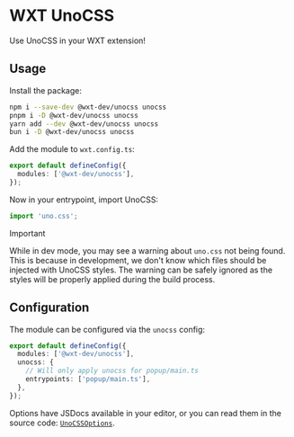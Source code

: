 # WXT UnoCSS

Use UnoCSS in your WXT extension!

## Usage

Install the package:

```sh
npm i --save-dev @wxt-dev/unocss unocss
pnpm i -D @wxt-dev/unocss unocss
yarn add --dev @wxt-dev/unocss unocss
bun i -D @wxt-dev/unocss unocss
```

Add the module to `wxt.config.ts`:

```ts
export default defineConfig({
  modules: ['@wxt-dev/unocss'],
});
```

Now in your entrypoint, import UnoCSS:

```ts
import 'uno.css';
```

> [!IMPORTANT]
> While in dev mode, you may see a warning about `uno.css` not being found. This is because in development, we don't know which files should be injected with UnoCSS styles. The warning can be safely ignored as the styles will be properly applied during the build process.

## Configuration

The module can be configured via the `unocss` config:

```ts
export default defineConfig({
  modules: ['@wxt-dev/unocss'],
  unocss: {
    // Will only apply unocss for popup/main.ts
    entrypoints: ['popup/main.ts'],
  },
});
```

Options have JSDocs available in your editor, or you can read them in the source code: [`UnoCSSOptions`](https://github.com/wxt-dev/wxt/blob/main/packages/auto-icons/src/index.ts).
